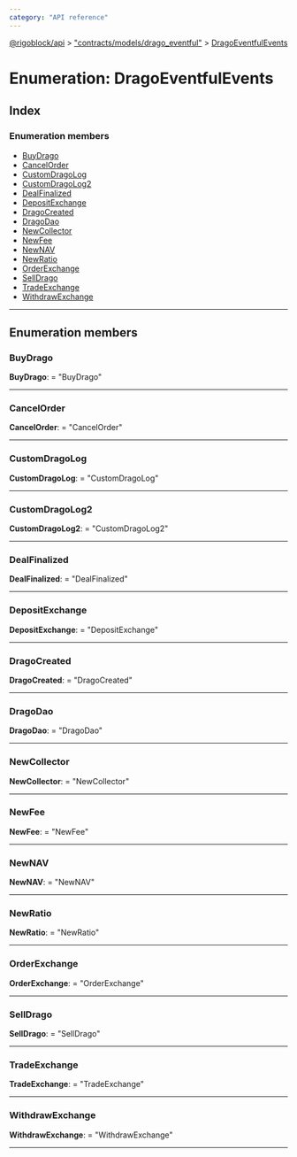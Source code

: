 ```yaml
---
category: "API reference"
---
```



[@rigoblock/api](../1.quick_start.md) > ["contracts/models/drago_eventful"](../modules/_contracts_models_drago_eventful_.md) > [DragoEventfulEvents](../enums/_contracts_models_drago_eventful_.dragoeventfulevents.md)

# Enumeration: DragoEventfulEvents

## Index

### Enumeration members

* [BuyDrago](_contracts_models_drago_eventful_.dragoeventfulevents.md#buydrago)
* [CancelOrder](_contracts_models_drago_eventful_.dragoeventfulevents.md#cancelorder)
* [CustomDragoLog](_contracts_models_drago_eventful_.dragoeventfulevents.md#customdragolog)
* [CustomDragoLog2](_contracts_models_drago_eventful_.dragoeventfulevents.md#customdragolog2)
* [DealFinalized](_contracts_models_drago_eventful_.dragoeventfulevents.md#dealfinalized)
* [DepositExchange](_contracts_models_drago_eventful_.dragoeventfulevents.md#depositexchange)
* [DragoCreated](_contracts_models_drago_eventful_.dragoeventfulevents.md#dragocreated)
* [DragoDao](_contracts_models_drago_eventful_.dragoeventfulevents.md#dragodao)
* [NewCollector](_contracts_models_drago_eventful_.dragoeventfulevents.md#newcollector)
* [NewFee](_contracts_models_drago_eventful_.dragoeventfulevents.md#newfee)
* [NewNAV](_contracts_models_drago_eventful_.dragoeventfulevents.md#newnav)
* [NewRatio](_contracts_models_drago_eventful_.dragoeventfulevents.md#newratio)
* [OrderExchange](_contracts_models_drago_eventful_.dragoeventfulevents.md#orderexchange)
* [SellDrago](_contracts_models_drago_eventful_.dragoeventfulevents.md#selldrago)
* [TradeExchange](_contracts_models_drago_eventful_.dragoeventfulevents.md#tradeexchange)
* [WithdrawExchange](_contracts_models_drago_eventful_.dragoeventfulevents.md#withdrawexchange)

---

## Enumeration members

<a id="buydrago"></a>

###  BuyDrago

**BuyDrago**:  = "BuyDrago"

___
<a id="cancelorder"></a>

###  CancelOrder

**CancelOrder**:  = "CancelOrder"

___
<a id="customdragolog"></a>

###  CustomDragoLog

**CustomDragoLog**:  = "CustomDragoLog"

___
<a id="customdragolog2"></a>

###  CustomDragoLog2

**CustomDragoLog2**:  = "CustomDragoLog2"

___
<a id="dealfinalized"></a>

###  DealFinalized

**DealFinalized**:  = "DealFinalized"

___
<a id="depositexchange"></a>

###  DepositExchange

**DepositExchange**:  = "DepositExchange"

___
<a id="dragocreated"></a>

###  DragoCreated

**DragoCreated**:  = "DragoCreated"

___
<a id="dragodao"></a>

###  DragoDao

**DragoDao**:  = "DragoDao"

___
<a id="newcollector"></a>

###  NewCollector

**NewCollector**:  = "NewCollector"

___
<a id="newfee"></a>

###  NewFee

**NewFee**:  = "NewFee"

___
<a id="newnav"></a>

###  NewNAV

**NewNAV**:  = "NewNAV"

___
<a id="newratio"></a>

###  NewRatio

**NewRatio**:  = "NewRatio"

___
<a id="orderexchange"></a>

###  OrderExchange

**OrderExchange**:  = "OrderExchange"

___
<a id="selldrago"></a>

###  SellDrago

**SellDrago**:  = "SellDrago"

___
<a id="tradeexchange"></a>

###  TradeExchange

**TradeExchange**:  = "TradeExchange"

___
<a id="withdrawexchange"></a>

###  WithdrawExchange

**WithdrawExchange**:  = "WithdrawExchange"

___

